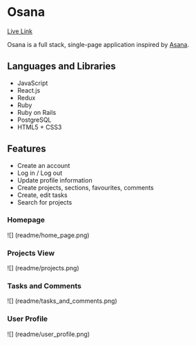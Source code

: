 # Osana
[Live Link](http://www.osana.herokuapp.com/)

Osana is a full stack, single-page application inspired by [Asana](http://www.asana.com/).

## Languages and Libraries
* JavaScript
* React.js
* Redux
* Ruby
* Ruby on Rails
* PostgreSQL
* HTML5 + CSS3

## Features
* Create an account
* Log in / Log out
* Update profile information
* Create projects, sections, favourites, comments
* Create, edit tasks
* Search for projects

### Homepage
![] (readme/home_page.png)

### Projects View
![] (readme/projects.png)

### Tasks and Comments
![] (readme/tasks_and_comments.png)

### User Profile
![] (readme/user_profile.png)